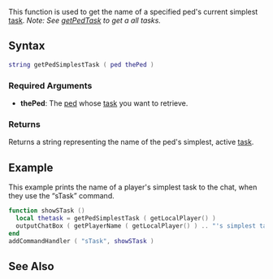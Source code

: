 This function is used to get the name of a specified ped's current simplest [task](/docs/task.md "wikilink").
*Note: See [getPedTask](/docs/getpedtask.md "wikilink") to get a all tasks.*

Syntax
------

``` lua
string getPedSimplestTask ( ped thePed )
```

### Required Arguments

-   **thePed**: The [ped](/docs/ped.md "wikilink") whose [task](/docs/task.md "wikilink") you want to retrieve.

### Returns

Returns a string representing the name of the ped's simplest, active [task](/docs/task.md "wikilink").

Example
-------

This example prints the name of a player's simplest task to the chat, when they use the “sTask” command.

``` lua
function showSTask ()
  local thetask = getPedSimplestTask ( getLocalPlayer() )
  outputChatBox ( getPlayerName ( getLocalPlayer() ) .. "'s simplest task is: " .. thetask )
end
addCommandHandler ( "sTask", showSTask )
```

See Also
--------
